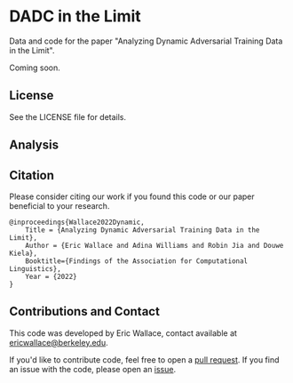 # DADC in the Limit

Data and code for the paper "Analyzing Dynamic Adversarial Training Data in the Limit".

Coming soon.

## License

See the LICENSE file for details.

## Analysis



## Citation

Please consider citing our work if you found this code or our paper beneficial to your research.
```
@inproceedings{Wallace2022Dynamic,  
    Title = {Analyzing Dynamic Adversarial Training Data in the Limit},
    Author = {Eric Wallace and Adina Williams and Robin Jia and Douwe Kiela}, 
    Booktitle={Findings of the Association for Computational Linguistics},
    Year = {2022}
}
```

## Contributions and Contact

This code was developed by Eric Wallace, contact available at ericwallace@berkeley.edu.

If you'd like to contribute code, feel free to open a [pull request](https://github.com/facebookresearch/dadc-limit). If you find an issue with the code, please open an [issue](https://github.com/facebookresearch/dadc-limit).
